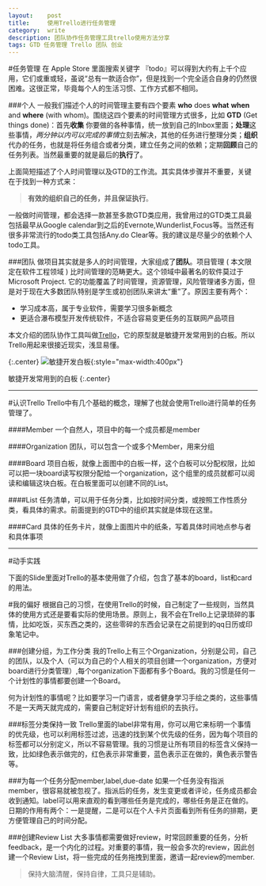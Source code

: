```yaml
---
layout:    post
title:     使用Trello进行任务管理
category:  write
description: 团队协作任务管理工具trello使用方法分享
tags: GTD 任务管理 Trello 团队 创业
---
```


#任务管理
在 Apple Store 里面搜索关键字 『todo』可以得到大约有上千个应用，它们或重或轻，虽说“总有一款适合你”，但是找到一个完全适合自身的仍然很困难。这很正常，毕竟每个人的生活习惯、工作方式都不相同。

###个人
一般我们描述个人的时间管理主要有四个要素 **who** does **what** **when** and **where** (with whom)。围绕这四个要素的时间管理方式很多，比如 **GTD** (Get things done)：首先**收集** 你要做的各种事情，统一放到自己的Inbox里面；**处理**这些事情，*两分钟以内可以完成的事情*立刻去解决，其他的任务进行整理分类；**组织**代办的任务，也就是将任务组合或者分类，建立任务之间的依赖；定期**回顾**自己的任务列表。当然最重要的就是最后的**执行**了。

上面简短描述了个人时间管理以及GTD的工作流。其实具体步骤并不重要，关键在于找到一种方式来：

> **有效的组织自己的任务，并且保证执行**。

一般做时间管理，都会选择一款甚至多款GTD类应用，我曾用过的GTD类工具最包括最早从Google calendar到之后的Evernote,Wunderlist,Focus等。当然还有很多非常流行的todo类工具包括Any.do Clear等。我的建议是尽量少的依赖个人todo工具。

###团队
做项目其实就是多人的时间管理，大家组成了**团队**。项目管理 ( 本文限定在软件工程领域 ) 比时间管理的范畴更大。这个领域中最著名的软件莫过于Microsoft Project. 它的功能覆盖了时间管理，资源管理，风险管理诸多方面，但是对于现在大多数团队特别是学生或初创团队来讲太“重”了。原因主要有两个：

+ 学习成本高，属于专业软件，需要学习很多新概念
+ 更适合瀑布模型开发传统软件，不适合容易变更任务的互联网产品项目


本文介绍的团队协作工具叫做[Trello](https://trello.com/leeon/recommend)，它的原型就是敏捷开发常用到的白板。所以Trello用起来很接近现实，浅显易懂。

{:.center}
![敏捷开发白板](http://img.chinawin.net/it/433/81005/2.jpg){:style="max-width:400px"}

敏捷开发常用到的白板
{:.center}

------


#认识Trello
Trello中有几个基础的概念，理解了也就会使用Trello进行简单的任务管理了。


####Member
一个自然人，项目中的每一个成员都是member

####Organization
团队，可以包含一个或多个Member，用来分组

####Board
项目白板，就像上面图中的白板一样，这个白板可以分配权限，比如可以把一块board读写权限分配给一个organization，这个组里的成员就都可以阅读和编辑这块白板。在白板里面可以创建不同的List。

####List
任务清单，可以用于任务分类，比如按时间分类，或按照工作性质分类，看具体的需求。前面提到的GTD中的组织其实就是体现在这里。

####Card
具体的任务卡片，就像上面图片中的纸条，写着具体时间地点参与者和具体事项


--------


#动手实践

下面的Slide里面对Trello的基本使用做了介绍，包含了基本的board，list和card的用法。

<script async class="speakerdeck-embed" data-id="86b96360fd0101313e764e83437af169" data-ratio="1.33333333333333" src="//speakerdeck.com/assets/embed.js"></script>


#我的偏好
根据自己的习惯，在使用Trello的时候，自己制定了一些规则，当然具体的使用方式还是要看实际的使用场景。原则上，我不会在Trello上记录琐碎的事情，比如吃饭，买东西之类的，这些零碎的东西会记录在之前提到的qq日历或印象笔记中。

###创建分组，为工作分类
我的Trello上有三个Organization，分别是公司，自己的团队，以及个人（可以为自己的个人相关的项目创建一个organization，方便对board进行分类管理）,每个organization下面都有多个Board。我的习惯是任何一个计划性的事情都要创建一个Board。

何为计划性的事情呢？比如要学习一门语言，或者健身学习手绘之类的，这些事情不是一天两天就完成的，需要自己制定好计划有组织的去执行。

###标签分类保持一致
Trello里面的label非常有用，你可以用它来标明一个事情的优先级，也可以利用标签过滤，迅速的找到某个优先级的任务，因为每个项目的标签都可以分别定义，所以不容易管理。我的习惯是让所有项目的标签含义保持一致，比如绿色表示做完的，红色表示非常重要，蓝色表示正在做的，黄色表示警告等。


###为每一个任务分配member,label,due-date
如果一个任务没有指派member，很容易就被忽视了。指派后的任务，发生变更或者评论，任务成员都会收到通知。label可以用来直观的看到哪些任务是完成的，哪些任务是正在做的。日期的作用有两个：一是提醒，二是可以在个人卡片页面看到所有任务的排期，更方便管理自己的时间分配。

###创建Review List
大多事情都需要做好review，时常回顾重要的任务，分析feedback，是一个内化的过程。对重要的事情，我一般会多次的review，因此创建一个Review List，将一些完成的任务拖拽到里面，邀请一起review的member.



> 保持大脑清醒，保持自律，工具只是辅助。





